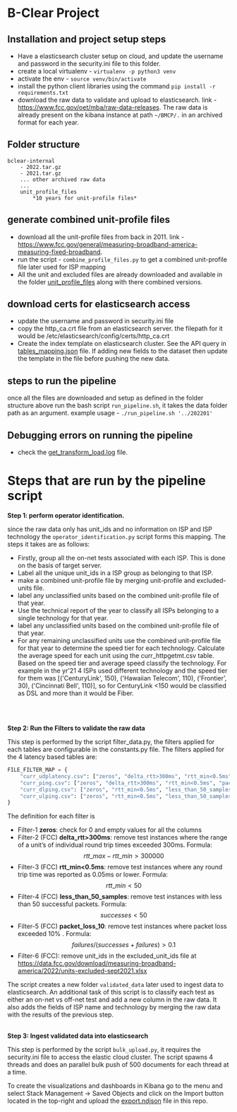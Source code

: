 # B-Clear Project

## Installation and project setup steps
- Have a elasticsearch cluster setup on cloud, and update the username and password in the security.ini file to this folder.
- create a local virtualenv - ```virtualenv -p python3 venv```
- activate the env - ```source venv/bin/activate```
- install the python client libraries using the command ```pip install -r requirements.txt```
- download the raw data to validate and upload to elasticsearch. link - https://www.fcc.gov/oet/mba/raw-data-releases. The raw data is already present on the kibana instance at path `~/BMCP/.` in an archived format for each year.

## Folder structure

```
bclear-internal
    - 2022.tar.gz
    - 2021.tar.gz
    ... other archived raw data
    ...
    unit_profile_files
        *10 years for unit-profile files*
```


## generate combined unit-profile files 

- download all the unit-profile files from back in 2011. link - https://www.fcc.gov/general/measuring-broadband-america-measuring-fixed-broadband. 
- run the script - `combine_profile_files.py` to get a combined unit-profile file later used for ISP mapping
- All the unit and excluded files are already downloaded and available in the folder [unit_profile_files](../unit_profile_files/) along with there combined versions.

## download certs for elasticsearch access
- update the username and password in security.ini file
- copy the http_ca.crt file from an elasticsearch server. the filepath for it would be /etc/elasticsearch/config/certs/http_ca.crt 
- Create the index template on elasticsearch cluster. See the API query in [tables_mapping.json](tables_mapping.json) file. If adding new fields to the dataset then update the template in the file before pushing the new data. 


## steps to run the pipeline 

once all the files are downloaded and setup as defined in the folder structure above run the bash script `run_pipeline.sh`, it takes the data folder path as an argument. example usage - ```./run_pipeline.sh '../202201'```   

## Debugging errors on running the pipeline 
- check the [get_transform_load.log](get_transform_load.log) file.

# Steps that are run by the pipeline script 

**Step 1: perform operator identification.**

since the raw data only has unit_ids and no information on ISP and ISP technology the `operator_identification.py` script forms this mapping. The steps it takes are as follows: 

- Firstly, group all the on-net tests associated with each ISP. This is done on the basis of target server.
- Label all the unique unit_ids in a ISP group as belonging to that ISP. 
- make a combined unit-profile file by merging unit-profile and excluded-units file.
- label any unclassified units based on the combined unit-profile file of that year.
- Use the technical report of the year to classify all ISPs belonging to a single technology for that year.
- label any unclassified units based on the combined unit-profile file of that year.
- For any remaining unclassified units use the combined unit-profile file for that year to determine the speed tier for each technology. Calculate the average speed for each unit using the curr_httpgetmt.csv table. Based on the speed tier and average speed classify the technology. For example in the yr'21 4 ISPs used different technology and the speed tier for them was [('CenturyLink', 150), ('Hawaiian Telecom', 110), ('Frontier', 30), ('Cincinnati Bell', 110)], so for CenturyLink <150 would be classified as DSL and more than it would be Fiber.


<!-- - For classification of technology all ISPs other than CenturyLink, Frontier and Hawaiian Telecom run on a single technology for the yr 21 onwards. 
- Use the unit-profile file of the year to further classify any unclassified unit_ids
- For the 3 ISP calculate the monthly average speed for each unit_id from the curr_httpmt table and based on the following speed cut-offs classify as DSL or Fiber. the cut-off speed based on the 2021 unit-profile file is [('CenturyLink', 150), ('Hawaiian Telecom', 110), ('Frontier', 30)]
- <TODO> figuring out the technology of for older data. -->
<br/><br/>

**Step 2: Run the Filters to validate the raw data**

This step is performed by the script filter_data.py, the filters applied for each tables are configurable in the constants.py file. The filters applied for the 4 latency based tables are: 

```py
FILE_FILTER_MAP = {
    "curr_udplatency.csv": ["zeros", "delta_rtt>300ms", "rtt_min<0.5ms", "less_than_50_samples", "packet_loss_10"],
    "curr_ping.csv": ["zeros", "delta_rtt>300ms", "rtt_min<0.5ms", "packet_loss_10"],
    "curr_dlping.csv": ["zeros", "rtt_min<0.5ms", "less_than_50_samples", "packet_loss_10"],
    "curr_ulping.csv": ["zeros", "rtt_min<0.5ms", "less_than_50_samples", "packet_loss_10"]
}
```

The definition for each filter is
- Filter-1 **zeros**: check for 0 and empty values for all the columns
- Filter-2 (FCC) **delta_rtt>300ms**: remove test instances where the range of a unit’s of individual round trip times exceeded 300ms. Formula: $$rtt\_max - rtt\_min > 300000$$
- Filter-3 (FCC) **rtt_min<0.5ms**: remove test instances where any round trip time was reported as 0.05ms or lower. Formula: $$rtt\_min < 50$$ 
- Filter-4 (FCC) **less_than_50_samples**: remove test instances with less than 50 successful packets. Formula: $$successes< 50$$ 
- Filter-5 (FCC) **packet_loss_10**: remove test instances where packet loss exceeded 10% . Formula: $$failures/(successes + failures) > 0.1$$
- Filter-6 (FCC): remove unit_ids in the excluded_unit_ids file at https://data.fcc.gov/download/measuring-broadband-america/2022/units-excluded-sept2021.xlsx

The script creates a new folder `validated_data` later used to ingest data to elasticsearch.
An additional task of this script is to classify each test as either an on-net vs off-net test and add a new column in the raw data. It also adds the fields of ISP name and technology by merging the raw data with the results of the previous step.
<br/><br/>

**Step 3: Ingest validated data into elasticsearch** 

This step is performed by the script `bulk_upload.py`, it requires the security.ini file to access the elastic cloud cluster. The script spawns 4 threads and does an parallel bulk push of 500 documents for each thread at a time.

To create the visualizations and dashboards in Kibana go to the menu and select Stack Management -> Saved Objects and click on the Import button located in the top-right and upload the [export.ndjson](../export.ndjson) file in this repo. 